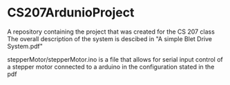 # CS207ArdunioProject
A repository containing the project that was created for the CS 207 class
The overall description of the system is descibed in "A simple Blet Drive System.pdf"

stepperMotor/stepperMotor.ino is a file that allows for serial input control of  a stepper motor connected to a arduino in the configuration stated in the pdf
